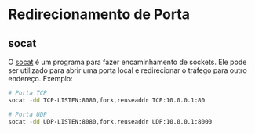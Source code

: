 # Redirecionamento de Porta

<div class="page-toc">

<!-- toc -->

</div>

## socat

O [socat](http://www.dest-unreach.org/socat/) é um programa para fazer encaminhamento de sockets. Ele pode ser utilizado para abrir uma porta local e redirecionar o tráfego para outro endereço. Exemplo:

```sh
# Porta TCP
socat -dd TCP-LISTEN:8080,fork,reuseaddr TCP:10.0.0.1:80

# Porta UDP
socat -dd UDP-LISTEN:8080,fork,reuseaddr UDP:10.0.0.1:8000
```
